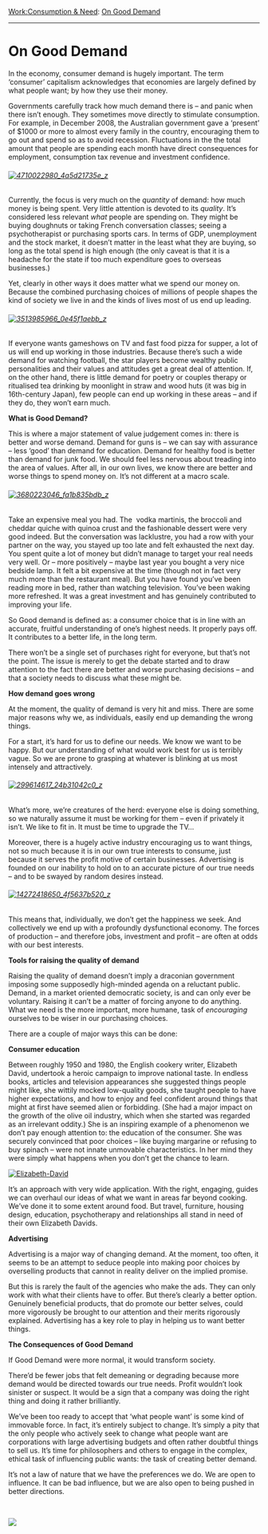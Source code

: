 [Work:](https://www.theschooloflife.com/thebookoflife/category/work/)[Consumption & Need](https://www.theschooloflife.com/thebookoflife/category/work/consumption-and-need/): [On Good Demand](https://www.theschooloflife.com/thebookoflife/good-demand/)

* * *

# On Good Demand

In the economy, consumer demand is hugely important. The term ‘consumer’ capitalism acknowledges that economies are largely defined by what people want; by how they use their money.

Governments carefully track how much demand there is – and panic when there isn’t enough. They sometimes move directly to stimulate consumption. For example, in December 2008, the Australian government gave a ‘present’ of $1000 or more to almost every family in the country, encouraging them to go out and spend so as to avoid recession.&nbsp;Fluctuations in the the total amount that people are spending each month have direct consequences for employment, consumption tax revenue and investment confidence.

###### [![4710022980_4a5d21735e_z](https://www.theschooloflife.com/thebookoflife/wp-content/uploads/2015/01/4710022980_4a5d21735e_z.jpg)](http://www.thebookoflife.org/wp-content/uploads/2015/01/4710022980_4a5d21735e_z.jpg)

Currently, the focus is very much on the _quantity_ of demand: how much money is being spent.&nbsp;Very little attention is devoted to its _quality_.&nbsp;It’s considered less relevant _what_ people are spending on. They might be buying doughnuts&nbsp;or taking French conversation classes; seeing a psychotherapist or purchasing sports cars. In terms of GDP, unemployment and the stock market, it doesn’t matter in the least what they are buying, so long as the total spend is high enough (the only caveat is that it is a headache for the state if too much expenditure goes to overseas businesses.)

Yet, clearly in other ways it does matter what we spend our money on. Because the combined purchasing choices of millions of people shapes the kind of society we live in and the kinds of lives most of us end up leading.

###### [![3513985966_0e45f1aebb_z](https://www.theschooloflife.com/thebookoflife/wp-content/uploads/2015/01/3513985966_0e45f1aebb_z.jpg)](http://www.thebookoflife.org/wp-content/uploads/2015/01/3513985966_0e45f1aebb_z.jpg)

If everyone wants gameshows on TV and fast food pizza for supper, a lot of us will end up working in those industries. Because there’s such a wide demand for watching football, the star players become wealthy public personalities and their values and attitudes get a great deal of attention. If, on the other hand, there is little demand for poetry or couples therapy or ritualised tea drinking by moonlight in straw and wood huts (it was big in 16th-century Japan), few people can end up working in these areas – and if they do, they won’t earn much.

**What is Good Demand?**

This is where a major statement of value judgement comes in: there is better and worse demand. Demand for guns is – we can say with assurance – less ‘good’ than demand for education. Demand for healthy food is better than demand for junk food. We should feel less nervous about treading into the area of values. After all, in our own lives, we know there are better and worse things to spend money on. It’s not different at a macro scale.

###### [![3680223046_fa1b835bdb_z](https://www.theschooloflife.com/thebookoflife/wp-content/uploads/2015/01/3680223046_fa1b835bdb_z.jpg)](http://www.thebookoflife.org/wp-content/uploads/2015/01/3680223046_fa1b835bdb_z.jpg)

Take an expensive meal you had. The&nbsp; vodka martinis, the broccoli and cheddar quiche with quinoa crust and the fashionable dessert were very good indeed. But the conversation was lacklustre, you had a row with your partner on the way, you stayed up too late and felt exhausted the next day. You spent quite a lot of money but didn’t manage to target your real needs very well.&nbsp;Or – more positively – maybe last year you bought a very nice bedside lamp. It felt a bit expensive at the time (though not in fact very much more than the restaurant meal). But you have found you’ve been reading more in bed, rather than watching television. You’ve been waking more refreshed. It was a great investment and has genuinely contributed to improving your life.

So Good demand is defined as: a consumer choice that is in line with an accurate, fruitful understanding of one’s highest needs. It properly pays off. It contributes to&nbsp;a better life, in the long term.&nbsp;

There won’t be a single set of purchases right for everyone, but that’s not the point. The issue is merely to get the debate started and to draw attention to the fact there are better and worse purchasing decisions – and that a society needs to discuss what these might be.

**How demand goes wrong**

At the moment, the quality of demand is very hit and miss. There are some major reasons why we, as individuals, easily end up demanding the wrong things.

For a start, it’s hard for us to define our needs. We know we want to be happy. But our understanding of what would work best for us is terribly vague. So we are prone to grasping at whatever is blinking at us most intensely and attractively.

###### [![299614617_24b31042c0_z](https://www.theschooloflife.com/thebookoflife/wp-content/uploads/2015/01/299614617_24b31042c0_z.jpg)](http://www.thebookoflife.org/wp-content/uploads/2015/01/299614617_24b31042c0_z.jpg)

What’s more, we’re creatures of the herd: everyone else is doing something, so we naturally assume it must be working for them – even if privately it isn’t. We like to fit in. It must be time to upgrade the TV…

Moreover, there is a hugely active industry encouraging us to want things, not so much because it is in our own true interests to consume, just because it serves the profit motive of certain businesses. Advertising is founded on our inability to hold on to an accurate picture of our true needs – and to be swayed by random desires instead.

###### [![14272418650_4f5637b520_z](https://www.theschooloflife.com/thebookoflife/wp-content/uploads/2015/01/14272418650_4f5637b520_z.jpg)](http://www.thebookoflife.org/wp-content/uploads/2015/01/14272418650_4f5637b520_z.jpg)

This means that, individually, we don’t get the happiness we seek. And collectively we end up with a profoundly dysfunctional economy. The forces of production – and therefore jobs, investment and profit – are often at odds with our best interests.&nbsp;

**Tools for raising the quality of demand**

Raising the quality of demand doesn’t imply a draconian government imposing some supposedly high-minded agenda on a reluctant public. Demand, in a market oriented democratic society, is and can only ever be voluntary. Raising it can’t be a matter of forcing anyone to do anything. What we need is the more important, more humane, task of _encouraging_ ourselves to be wiser in our purchasing choices.

There are a couple of major ways this can be done:&nbsp;

**Consumer education**

Between roughly 1950 and 1980, the English cookery writer, Elizabeth David, undertook a heroic campaign to improve national taste. In endless books, articles and television appearances she suggested things people might like, she wittily mocked low-quality goods, she taught people to have higher expectations, and how to enjoy and feel confident around things that might at first have seemed alien or forbidding. (She had a major impact on the growth of the olive oil industry, which when she started was regarded as an irrelevant oddity.) She is an inspiring example of a phenomenon we don’t pay enough attention to: the education of the consumer. She was securely convinced that poor choices – like buying margarine or refusing to buy spinach – were not innate unmovable characteristics. In her mind they were simply what happens when you don’t get the chance to learn.

[![Elizabeth-David](https://www.theschooloflife.com/thebookoflife/wp-content/uploads/2015/01/Elizabeth-David1.jpg)](http://www.thebookoflife.org/wp-content/uploads/2015/01/Elizabeth-David1.jpg)

It’s an approach with very wide application. With the right, engaging, guides we can overhaul our ideas of what we want in areas far beyond cooking. We’ve done it to some extent around food. But travel, furniture, housing design, education, psychotherapy and relationships all stand in need of their own Elizabeth Davids.

**Advertising**

Advertising is a major way of changing demand. At the moment, too often, it seems to be an attempt to seduce people into making poor choices by overselling products that cannot in reality deliver on the implied promise.

But this is rarely the fault of the agencies who make the ads. They can only work with what their clients have to offer. But there’s clearly a better option. Genuinely beneficial products, that do promote our better selves, could more vigorously be brought to our attention and their merits rigorously explained. Advertising has a key role to play in helping us to want better things.

**The Consequences of Good Demand**

If Good Demand were more normal, it would transform society.

There’d be fewer jobs that felt demeaning or degrading because more demand would be directed towards our true needs. Profit wouldn’t look sinister or suspect. It would be a sign that a company was doing the right thing and doing it rather brilliantly.

We’ve been too ready to accept that ‘what people want’ is some kind of immovable force. In fact, it’s entirely subject to change. It’s simply a pity that the only people who actively seek to change what people want are corporations with large advertising budgets and often rather doubtful things to sell us. It’s time for philosophers and others to engage in the complex, ethical task of influencing public wants: the task of creating better demand.

It’s not a law of nature that we have the preferences we do. We are open to influence. It can be bad influence, but we are also open to being pushed in better directions.

&nbsp;

[![](https://img.youtube.com/vi/VvTzaNUDVms/0.jpg)](https://www.youtube.com/embed/VvTzaNUDVms '')

